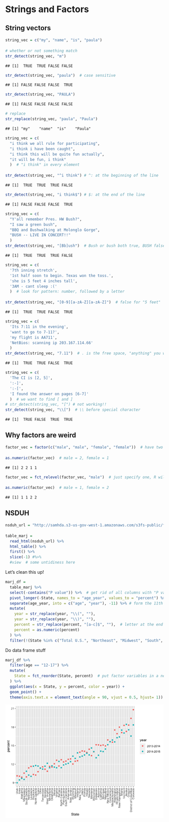 Strings and Factors
================

## String vectors

``` r
string_vec = c("my", "name", "is", "paula")

# whether or not something match
str_detect(string_vec, "m")
```

    ## [1]  TRUE  TRUE FALSE FALSE

``` r
str_detect(string_vec, "paula")  # case sensitive
```

    ## [1] FALSE FALSE FALSE  TRUE

``` r
str_detect(string_vec, "PAULA")
```

    ## [1] FALSE FALSE FALSE FALSE

``` r
# replace
str_replace(string_vec, "paula", "Paula")
```

    ## [1] "my"    "name"  "is"    "Paula"

``` r
string_vec = c(
  "i think we all rule for participating",
  "i think i have been caught",
  "i think this will be quite fun actually",
  "it will be fun, i think"
  )  # "i think" in every element

str_detect(string_vec, "^i think") # ^: at the beginning of the line
```

    ## [1]  TRUE  TRUE  TRUE FALSE

``` r
str_detect(string_vec, "i think$") # $: at the end of the line
```

    ## [1] FALSE FALSE FALSE  TRUE

``` r
string_vec = c(
  "Y'all remember Pres. HW Bush?",
  "I saw a green bush",
  "BBQ and Bushwalking at Molonglo Gorge",
  "BUSH -- LIVE IN CONCERT!!"
  )
str_detect(string_vec, "[Bb]ush")  # Bush or bush both true, BUSH false
```

    ## [1]  TRUE  TRUE  TRUE FALSE

``` r
string_vec = c(
  '7th inning stretch',
  '1st half soon to begin. Texas won the toss.',
  'she is 5 feet 4 inches tall',
  '3AM - cant sleep :('
  )  # look for pattern: number, followed by a letter

str_detect(string_vec, "[0-9][a-zA-Z][a-zA-Z]")  # false for "5 feet"
```

    ## [1]  TRUE  TRUE FALSE  TRUE

``` r
string_vec = c(
  'Its 7:11 in the evening',
  'want to go to 7-11?',
  'my flight is AA711',
  'NetBios: scanning ip 203.167.114.66'
  )
str_detect(string_vec, "7.11")  # . is the free space, "anything" you want it to be
```

    ## [1]  TRUE  TRUE FALSE  TRUE

``` r
string_vec = c(
  'The CI is [2, 5]',
  ':-]',
  ':-[',
  'I found the answer on pages [6-7]'
  )  # we want to find [ and ]
# str_detect(string_vec, "[") # not working!!
str_detect(string_vec, "\\[")  # \\ before special character 
```

    ## [1]  TRUE FALSE  TRUE  TRUE

## Why factors are weird

``` r
factor_vec = factor(c("male", "male", "female", "female"))  # have two levels, put it in alphabetical order

as.numeric(factor_vec)  # male = 2, female = 1
```

    ## [1] 2 2 1 1

``` r
factor_vec = fct_relevel(factor_vec, "male")  # just specify one, R will take it to the front

as.numeric(factor_vec)  # male = 1, female = 2
```

    ## [1] 1 1 2 2

## NSDUH

``` r
nsduh_url = "http://samhda.s3-us-gov-west-1.amazonaws.com/s3fs-public/field-uploads/2k15StateFiles/NSDUHsaeShortTermCHG2015.htm"

table_marj = 
  read_html(nsduh_url) %>% 
  html_table() %>% 
  first() %>%
  slice(-1) #%>% 
  #view  # some untidiness here
```

Let’s clean this up!

``` r
marj_df = 
  table_marj %>% 
  select(-contains("P value")) %>%  # get rid of all columns with "P value"
  pivot_longer(-State, names_to = "age_year", values_to = "percent") %>% 
  separate(age_year, into = c("age", "year"), -11) %>% # form the 11th place to the last, OR use "\\("
  mutate(
    year = str_replace(year, "\\(", ""),
    year = str_replace(year, "\\)", ""),
    percent = str_replace(percent, "[a-c]$", ""),  # letter at the end of the line
    percent = as.numeric(percent)
  ) %>% 
  filter(!(State %in% c("Total U.S.", "Northeast", "Midwest", "South", "West")))
```

Do data frame stuff

``` r
marj_df %>% 
  filter(age == "12-17") %>% 
  mutate(
    State = fct_reorder(State, percent)  # put factor variables in a new order
  ) %>% 
  ggplot(aes(x = State, y = percent, color = year)) +
  geom_point() +
  theme(axis.text.x = element_text(angle = 90, vjust = 0.5, hjust= 1))
```

![](strings_and_factors_files/figure-gfm/unnamed-chunk-11-1.png)<!-- -->
